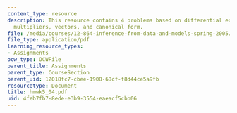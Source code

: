 ```yaml
---
content_type: resource
description: This resource contains 4 problems based on differential equation, Lagrange
  multipliers, vectors, and canonical form.
file: /media/courses/12-864-inference-from-data-and-models-spring-2005/4feb7fb78edee3b93554eaeacf5cbb06_hmwk5_04.pdf
file_type: application/pdf
learning_resource_types:
- Assignments
ocw_type: OCWFile
parent_title: Assignments
parent_type: CourseSection
parent_uid: 12018fc7-cbee-1908-68cf-f8d44ce5a9fb
resourcetype: Document
title: hmwk5_04.pdf
uid: 4feb7fb7-8ede-e3b9-3554-eaeacf5cbb06
---
```

